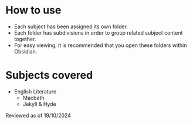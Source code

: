 # How to use 
- Each subject has been assigned its own folder.
- Each folder has subdivisions in order to group related subject content together.
- For easy viewing, it is recommended that you open these folders within Obsidian.

# Subjects covered
- English Literature
    - Macbeth
    - Jekyll & Hyde

Reviewed as of 19/10/2024
